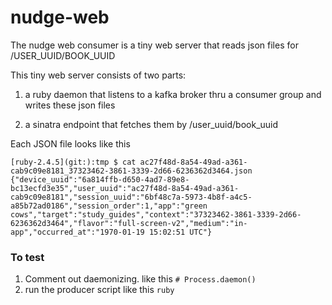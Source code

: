 # nudge-web

The nudge web consumer is a tiny web server that reads json files
for /USER_UUID/BOOK_UUID

This tiny web server consists of two parts:
1) a ruby daemon that listens to a kafka broker thru a consumer
group and writes these json files
   
2) a sinatra endpoint that fetches them by /user_uuid/book_uuid

Each JSON file looks like this
```bigquery
[ruby-2.4.5](git:):tmp $ cat ac27f48d-8a54-49ad-a361-cab9c09e8181_37323462-3861-3339-2d66-6236362d3464.json 
{"device_uuid":"6a814ffb-d650-4ad7-89e8-bc13ecfd3e35","user_uuid":"ac27f48d-8a54-49ad-a361-cab9c09e8181","session_uuid":"6bf48c7a-5973-4b8f-a4c5-a85b72ad0186","session_order":1,"app":"green cows","target":"study_guides","context":"37323462-3861-3339-2d66-6236362d3464","flavor":"full-screen-v2","medium":"in-app","occurred_at":"1970-01-19 15:02:51 UTC"}
```

### To test
1) Comment out daemonizing.  like this
   `# Process.daemon()`
2) run the producer script like this
   `ruby `
